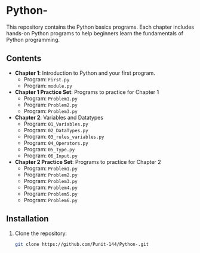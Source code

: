 # Python-

This repository contains the Python basics programs. Each chapter includes hands-on Python programs to help beginners learn the fundamentals of Python programming.

## Contents

- **Chapter 1**: Introduction to Python and your first program.
  - Program: `First.py`
  - Program: `module.py`
- **Chapter 1 Practice Set**: Programs to practice for Chapter 1 
  - Program: `Problem1.py` 
  - Program: `Problem2.py` 
  - Program: `Problem3.py` 
- **Chapter 2**: Variables and Datatypes
  - Program: `01_Variables.py` 
  - Program: `02_DataTypes.py` 
  - Program: `03_rules_variables.py` 
  - Program: `04_Operators.py` 
  - Program: `05_Type.py` 
  - Program: `06_Input.py`
- **Chapter 2 Practice Set**: Programs to practice for Chapter 2
  - Program: `Problem1.py` 
  - Program: `Problem2.py` 
  - Program: `Problem3.py` 
  - Program: `Problem4.py` 
  - Program: `Problem5.py` 
  - Program: `Problem6.py` 

## Installation

1. Clone the repository:
   ```bash
   git clone https://github.com/Punit-144/Python-.git